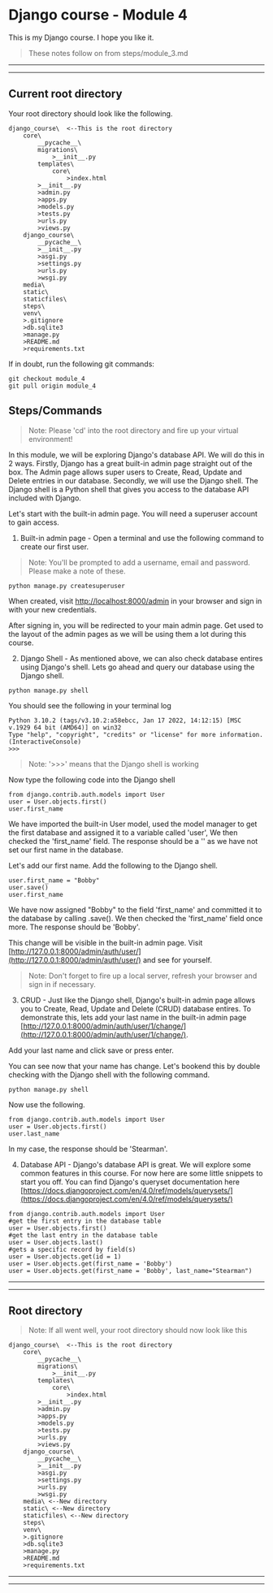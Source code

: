 # Django course - Module 4
This is my Django course. I hope you like it.

> These notes follow on from steps/module_3.md
***
***

## Current root directory
Your root directory should look like the following.
```
django_course\  <--This is the root directory
    core\
        __pycache__\
        migrations\
            >__init__.py
        templates\
            core\
                >index.html
        >__init__.py
        >admin.py
        >apps.py
        >models.py
        >tests.py
        >urls.py
        >views.py
    django_course\
        __pycache__\
        >__init__.py
        >asgi.py
        >settings.py
        >urls.py
        >wsgi.py
    media\
    static\
    staticfiles\
    steps\
    venv\
    >.gitignore
    >db.sqlite3
    >manage.py
    >README.md
    >requirements.txt
```
If in doubt, run the following git commands:
```
git checkout module_4
git pull origin module_4
```

## Steps/Commands
>Note: Please 'cd' into the root directory and fire up your virtual environment!

In this module, we will be exploring Django's database API. We will do this in 2 ways. Firstly, Django has a great built-in admin page straight out of the box. The Admin page allows super users to Create, Read, Update and Delete entries in our database. Secondly, we will use the Django shell. The Django shell is a Python shell that gives you access to the database API included with Django.

Let's start with the built-in admin page. You will need a superuser account to gain access.

1) Built-in admin page - Open a terminal and use the following command to create our first user.
> Note: You'll be prompted to add a username, email and password. Please make a note of these.
```
python manage.py createsuperuser
```

When created, visit [http://localhost:8000/admin](http://localhost:8000/admin) in your browser and sign in with your new credentials.


After signing in, you will be redirected to your main admin page. Get used to the layout of the admin pages as we will be using them a lot during this course.

2) Django Shell - As mentioned above, we can also check database entires using Django's shell. Lets go ahead and query our database using the Django shell.
```
python manage.py shell
```
You should see the following in your terminal log
```
Python 3.10.2 (tags/v3.10.2:a58ebcc, Jan 17 2022, 14:12:15) [MSC v.1929 64 bit (AMD64)] on win32
Type "help", "copyright", "credits" or "license" for more information.
(InteractiveConsole)
>>> 
```
> Note: '>>>' means that the Django shell is working

Now type the following code into the Django shell
```
from django.contrib.auth.models import User
user = User.objects.first()
user.first_name
```
We have imported the built-in User model, used the model manager to get the first database and assigned it to a variable called 'user', We then checked the 'first_name' field. The response should be a '' as we have not set our first name in the database.

Let's add our first name. Add the following to the Django shell.
```
user.first_name = "Bobby"
user.save()
user.first_name
```

We have now assigned "Bobby" to the field 'first_name' and committed it to the database by calling .save(). We then checked the 'first_name' field once more. The response should be 'Bobby'.

This change will be visible in the built-in admin page. Visit [http://127.0.0.1:8000/admin/auth/user/](http://127.0.0.1:8000/admin/auth/user/) and see for yourself.
> Note: Don't forget to fire up a local server, refresh your browser and sign in if necessary.

3) CRUD - Just like the Django shell, Django's built-in admin page allows you to Create, Read, Update and Delete (CRUD) database entires. To demonstrate this, lets add your last name in the built-in admin page [http://127.0.0.1:8000/admin/auth/user/1/change/](http://127.0.0.1:8000/admin/auth/user/1/change/).

Add your last name and click save or press enter.

You can see now that your name has change. 
Let's bookend this by double checking with the Django shell with the following command.
```
python manage.py shell
```
Now use the following.
```
from django.contrib.auth.models import User
user = User.objects.first()
user.last_name
```
In my case, the response should be 'Stearman'.

4) Database API - Django's database API is great. We will explore some common features in this course. For now here are some little snippets to start you off. You can find Django's queryset documentation here [https://docs.djangoproject.com/en/4.0/ref/models/querysets/](https://docs.djangoproject.com/en/4.0/ref/models/querysets/) 
```
from django.contrib.auth.models import User
#get the first entry in the database table
user = User.objects.first()
#get the last entry in the database table
user = User.objects.last()
#gets a specific record by field(s)
user = User.objects.get(id = 1)
user = User.objects.get(first_name = 'Bobby')
user = User.objects.get(first_name = 'Bobby', last_name="Stearman")
```
***
***

## Root directory
>Note: If all went well, your root directory should now look like this
```
django_course\  <--This is the root directory
    core\
        __pycache__\
        migrations\
            >__init__.py
        templates\
            core\
                >index.html
        >__init__.py
        >admin.py
        >apps.py
        >models.py
        >tests.py
        >urls.py
        >views.py
    django_course\
        __pycache__\
        >__init__.py
        >asgi.py
        >settings.py
        >urls.py
        >wsgi.py
    media\ <--New directory
    static\ <--New directory
    staticfiles\ <--New directory
    steps\
    venv\
    >.gitignore
    >db.sqlite3
    >manage.py
    >README.md
    >requirements.txt
```

***
***